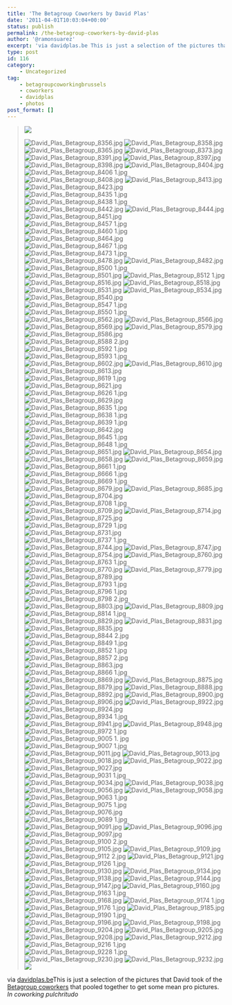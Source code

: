 ```yaml
---
title: 'The Betagroup Coworkers by David Plas'
date: '2011-04-01T10:03:04+00:00'
status: publish
permalink: /the-betagroup-coworkers-by-david-plas
author: '@ramonsuarez'
excerpt: 'via davidplas.be This is just a selection of the pictures that David took of the Betagroup coworkers that pooled together to get some mean pro pictures. In coworking pulchritudo'
type: post
id: 116
category:
    - Uncategorized
tag:
    - betagroupcoworkingbrussels
    - coworkers
    - davidplas
    - photos
post_format: []
---
```

> ![](http://www.davidplas.be/images/imagefront-560.png)
> 
> <map name="Map"><area coords="188,31,360,67" shape="rect"></area><area coords="50,31,171,65" shape="rect"></area><area coords="41,168,350,476" href="http://www.davidplas.be" shape="rect" target="_blank"></area> </map>![David_Plas_Betagroup_8356.jpg](http://www.davidplas.be/betagroup_portraits/./David_Plas_Betagroup_8356.jpg) ![David_Plas_Betagroup_8358.jpg](http://www.davidplas.be/betagroup_portraits/./David_Plas_Betagroup_8358.jpg) ![David_Plas_Betagroup_8365.jpg](http://www.davidplas.be/betagroup_portraits/./David_Plas_Betagroup_8365.jpg) ![David_Plas_Betagroup_8373.jpg](http://www.davidplas.be/betagroup_portraits/./David_Plas_Betagroup_8373.jpg) ![David_Plas_Betagroup_8391.jpg](http://www.davidplas.be/betagroup_portraits/./David_Plas_Betagroup_8391.jpg) ![David_Plas_Betagroup_8397.jpg](http://www.davidplas.be/betagroup_portraits/./David_Plas_Betagroup_8397.jpg) ![David_Plas_Betagroup_8398.jpg](http://www.davidplas.be/betagroup_portraits/./David_Plas_Betagroup_8398.jpg) ![David_Plas_Betagroup_8404.jpg](http://www.davidplas.be/betagroup_portraits/./David_Plas_Betagroup_8404.jpg) ![David_Plas_Betagroup_8406 1.jpg](http://www.davidplas.be/betagroup_portraits/./David_Plas_Betagroup_8406%201.jpg) ![David_Plas_Betagroup_8408.jpg](http://www.davidplas.be/betagroup_portraits/./David_Plas_Betagroup_8408.jpg) ![David_Plas_Betagroup_8413.jpg](http://www.davidplas.be/betagroup_portraits/./David_Plas_Betagroup_8413.jpg) ![David_Plas_Betagroup_8423.jpg](http://www.davidplas.be/betagroup_portraits/./David_Plas_Betagroup_8423.jpg) ![David_Plas_Betagroup_8435 1.jpg](http://www.davidplas.be/betagroup_portraits/./David_Plas_Betagroup_8435%201.jpg) ![David_Plas_Betagroup_8438 1.jpg](http://www.davidplas.be/betagroup_portraits/./David_Plas_Betagroup_8438%201.jpg) ![David_Plas_Betagroup_8442.jpg](http://www.davidplas.be/betagroup_portraits/./David_Plas_Betagroup_8442.jpg) ![David_Plas_Betagroup_8444.jpg](http://www.davidplas.be/betagroup_portraits/./David_Plas_Betagroup_8444.jpg) ![David_Plas_Betagroup_8451.jpg](http://www.davidplas.be/betagroup_portraits/./David_Plas_Betagroup_8451.jpg) ![David_Plas_Betagroup_8457 1.jpg](http://www.davidplas.be/betagroup_portraits/./David_Plas_Betagroup_8457%201.jpg) ![David_Plas_Betagroup_8460 1.jpg](http://www.davidplas.be/betagroup_portraits/./David_Plas_Betagroup_8460%201.jpg) ![David_Plas_Betagroup_8464.jpg](http://www.davidplas.be/betagroup_portraits/./David_Plas_Betagroup_8464.jpg) ![David_Plas_Betagroup_8467 1.jpg](http://www.davidplas.be/betagroup_portraits/./David_Plas_Betagroup_8467%201.jpg) ![David_Plas_Betagroup_8473 1.jpg](http://www.davidplas.be/betagroup_portraits/./David_Plas_Betagroup_8473%201.jpg) ![David_Plas_Betagroup_8478.jpg](http://www.davidplas.be/betagroup_portraits/./David_Plas_Betagroup_8478.jpg) ![David_Plas_Betagroup_8482.jpg](http://www.davidplas.be/betagroup_portraits/./David_Plas_Betagroup_8482.jpg) ![David_Plas_Betagroup_8500 1.jpg](http://www.davidplas.be/betagroup_portraits/./David_Plas_Betagroup_8500%201.jpg) ![David_Plas_Betagroup_8501.jpg](http://www.davidplas.be/betagroup_portraits/./David_Plas_Betagroup_8501.jpg) ![David_Plas_Betagroup_8512 1.jpg](http://www.davidplas.be/betagroup_portraits/./David_Plas_Betagroup_8512%201.jpg) ![David_Plas_Betagroup_8516.jpg](http://www.davidplas.be/betagroup_portraits/./David_Plas_Betagroup_8516.jpg) ![David_Plas_Betagroup_8518.jpg](http://www.davidplas.be/betagroup_portraits/./David_Plas_Betagroup_8518.jpg) ![David_Plas_Betagroup_8531.jpg](http://www.davidplas.be/betagroup_portraits/./David_Plas_Betagroup_8531.jpg) ![David_Plas_Betagroup_8534.jpg](http://www.davidplas.be/betagroup_portraits/./David_Plas_Betagroup_8534.jpg) ![David_Plas_Betagroup_8540.jpg](http://www.davidplas.be/betagroup_portraits/./David_Plas_Betagroup_8540.jpg) ![David_Plas_Betagroup_8547 1.jpg](http://www.davidplas.be/betagroup_portraits/./David_Plas_Betagroup_8547%201.jpg) ![David_Plas_Betagroup_8550 1.jpg](http://www.davidplas.be/betagroup_portraits/./David_Plas_Betagroup_8550%201.jpg) ![David_Plas_Betagroup_8562.jpg](http://www.davidplas.be/betagroup_portraits/./David_Plas_Betagroup_8562.jpg) ![David_Plas_Betagroup_8566.jpg](http://www.davidplas.be/betagroup_portraits/./David_Plas_Betagroup_8566.jpg) ![David_Plas_Betagroup_8569.jpg](http://www.davidplas.be/betagroup_portraits/./David_Plas_Betagroup_8569.jpg) ![David_Plas_Betagroup_8579.jpg](http://www.davidplas.be/betagroup_portraits/./David_Plas_Betagroup_8579.jpg) ![David_Plas_Betagroup_8586.jpg](http://www.davidplas.be/betagroup_portraits/./David_Plas_Betagroup_8586.jpg) ![David_Plas_Betagroup_8588 2.jpg](http://www.davidplas.be/betagroup_portraits/./David_Plas_Betagroup_8588%202.jpg) ![David_Plas_Betagroup_8592 1.jpg](http://www.davidplas.be/betagroup_portraits/./David_Plas_Betagroup_8592%201.jpg) ![David_Plas_Betagroup_8593 1.jpg](http://www.davidplas.be/betagroup_portraits/./David_Plas_Betagroup_8593%201.jpg) ![David_Plas_Betagroup_8602.jpg](http://www.davidplas.be/betagroup_portraits/./David_Plas_Betagroup_8602.jpg) ![David_Plas_Betagroup_8610.jpg](http://www.davidplas.be/betagroup_portraits/./David_Plas_Betagroup_8610.jpg) ![David_Plas_Betagroup_8613.jpg](http://www.davidplas.be/betagroup_portraits/./David_Plas_Betagroup_8613.jpg) ![David_Plas_Betagroup_8619 1.jpg](http://www.davidplas.be/betagroup_portraits/./David_Plas_Betagroup_8619%201.jpg) ![David_Plas_Betagroup_8621.jpg](http://www.davidplas.be/betagroup_portraits/./David_Plas_Betagroup_8621.jpg) ![David_Plas_Betagroup_8626 1.jpg](http://www.davidplas.be/betagroup_portraits/./David_Plas_Betagroup_8626%201.jpg) ![David_Plas_Betagroup_8629.jpg](http://www.davidplas.be/betagroup_portraits/./David_Plas_Betagroup_8629.jpg) ![David_Plas_Betagroup_8635 1.jpg](http://www.davidplas.be/betagroup_portraits/./David_Plas_Betagroup_8635%201.jpg) ![David_Plas_Betagroup_8638 1.jpg](http://www.davidplas.be/betagroup_portraits/./David_Plas_Betagroup_8638%201.jpg) ![David_Plas_Betagroup_8639 1.jpg](http://www.davidplas.be/betagroup_portraits/./David_Plas_Betagroup_8639%201.jpg) ![David_Plas_Betagroup_8642.jpg](http://www.davidplas.be/betagroup_portraits/./David_Plas_Betagroup_8642.jpg) ![David_Plas_Betagroup_8645 1.jpg](http://www.davidplas.be/betagroup_portraits/./David_Plas_Betagroup_8645%201.jpg) ![David_Plas_Betagroup_8648 1.jpg](http://www.davidplas.be/betagroup_portraits/./David_Plas_Betagroup_8648%201.jpg) ![David_Plas_Betagroup_8651.jpg](http://www.davidplas.be/betagroup_portraits/./David_Plas_Betagroup_8651.jpg) ![David_Plas_Betagroup_8654.jpg](http://www.davidplas.be/betagroup_portraits/./David_Plas_Betagroup_8654.jpg) ![David_Plas_Betagroup_8658.jpg](http://www.davidplas.be/betagroup_portraits/./David_Plas_Betagroup_8658.jpg) ![David_Plas_Betagroup_8659.jpg](http://www.davidplas.be/betagroup_portraits/./David_Plas_Betagroup_8659.jpg) ![David_Plas_Betagroup_8661 1.jpg](http://www.davidplas.be/betagroup_portraits/./David_Plas_Betagroup_8661%201.jpg) ![David_Plas_Betagroup_8666 1.jpg](http://www.davidplas.be/betagroup_portraits/./David_Plas_Betagroup_8666%201.jpg) ![David_Plas_Betagroup_8669 1.jpg](http://www.davidplas.be/betagroup_portraits/./David_Plas_Betagroup_8669%201.jpg) ![David_Plas_Betagroup_8679.jpg](http://www.davidplas.be/betagroup_portraits/./David_Plas_Betagroup_8679.jpg) ![David_Plas_Betagroup_8685.jpg](http://www.davidplas.be/betagroup_portraits/./David_Plas_Betagroup_8685.jpg) ![David_Plas_Betagroup_8704.jpg](http://www.davidplas.be/betagroup_portraits/./David_Plas_Betagroup_8704.jpg) ![David_Plas_Betagroup_8708 1.jpg](http://www.davidplas.be/betagroup_portraits/./David_Plas_Betagroup_8708%201.jpg) ![David_Plas_Betagroup_8709.jpg](http://www.davidplas.be/betagroup_portraits/./David_Plas_Betagroup_8709.jpg) ![David_Plas_Betagroup_8714.jpg](http://www.davidplas.be/betagroup_portraits/./David_Plas_Betagroup_8714.jpg) ![David_Plas_Betagroup_8725.jpg](http://www.davidplas.be/betagroup_portraits/./David_Plas_Betagroup_8725.jpg) ![David_Plas_Betagroup_8729 1.jpg](http://www.davidplas.be/betagroup_portraits/./David_Plas_Betagroup_8729%201.jpg) ![David_Plas_Betagroup_8731.jpg](http://www.davidplas.be/betagroup_portraits/./David_Plas_Betagroup_8731.jpg) ![David_Plas_Betagroup_8737 1.jpg](http://www.davidplas.be/betagroup_portraits/./David_Plas_Betagroup_8737%201.jpg) ![David_Plas_Betagroup_8744.jpg](http://www.davidplas.be/betagroup_portraits/./David_Plas_Betagroup_8744.jpg) ![David_Plas_Betagroup_8747.jpg](http://www.davidplas.be/betagroup_portraits/./David_Plas_Betagroup_8747.jpg) ![David_Plas_Betagroup_8754.jpg](http://www.davidplas.be/betagroup_portraits/./David_Plas_Betagroup_8754.jpg) ![David_Plas_Betagroup_8760.jpg](http://www.davidplas.be/betagroup_portraits/./David_Plas_Betagroup_8760.jpg) ![David_Plas_Betagroup_8763 1.jpg](http://www.davidplas.be/betagroup_portraits/./David_Plas_Betagroup_8763%201.jpg) ![David_Plas_Betagroup_8770.jpg](http://www.davidplas.be/betagroup_portraits/./David_Plas_Betagroup_8770.jpg) ![David_Plas_Betagroup_8779.jpg](http://www.davidplas.be/betagroup_portraits/./David_Plas_Betagroup_8779.jpg) ![David_Plas_Betagroup_8789.jpg](http://www.davidplas.be/betagroup_portraits/./David_Plas_Betagroup_8789.jpg) ![David_Plas_Betagroup_8793 1.jpg](http://www.davidplas.be/betagroup_portraits/./David_Plas_Betagroup_8793%201.jpg) ![David_Plas_Betagroup_8796 1.jpg](http://www.davidplas.be/betagroup_portraits/./David_Plas_Betagroup_8796%201.jpg) ![David_Plas_Betagroup_8798 2.jpg](http://www.davidplas.be/betagroup_portraits/./David_Plas_Betagroup_8798%202.jpg) ![David_Plas_Betagroup_8803.jpg](http://www.davidplas.be/betagroup_portraits/./David_Plas_Betagroup_8803.jpg) ![David_Plas_Betagroup_8809.jpg](http://www.davidplas.be/betagroup_portraits/./David_Plas_Betagroup_8809.jpg) ![David_Plas_Betagroup_8814 1.jpg](http://www.davidplas.be/betagroup_portraits/./David_Plas_Betagroup_8814%201.jpg) ![David_Plas_Betagroup_8829.jpg](http://www.davidplas.be/betagroup_portraits/./David_Plas_Betagroup_8829.jpg) ![David_Plas_Betagroup_8831.jpg](http://www.davidplas.be/betagroup_portraits/./David_Plas_Betagroup_8831.jpg) ![David_Plas_Betagroup_8835.jpg](http://www.davidplas.be/betagroup_portraits/./David_Plas_Betagroup_8835.jpg) ![David_Plas_Betagroup_8844 2.jpg](http://www.davidplas.be/betagroup_portraits/./David_Plas_Betagroup_8844%202.jpg) ![David_Plas_Betagroup_8849 1.jpg](http://www.davidplas.be/betagroup_portraits/./David_Plas_Betagroup_8849%201.jpg) ![David_Plas_Betagroup_8852 1.jpg](http://www.davidplas.be/betagroup_portraits/./David_Plas_Betagroup_8852%201.jpg) ![David_Plas_Betagroup_8857 2.jpg](http://www.davidplas.be/betagroup_portraits/./David_Plas_Betagroup_8857%202.jpg) ![David_Plas_Betagroup_8863.jpg](http://www.davidplas.be/betagroup_portraits/./David_Plas_Betagroup_8863.jpg) ![David_Plas_Betagroup_8866 1.jpg](http://www.davidplas.be/betagroup_portraits/./David_Plas_Betagroup_8866%201.jpg) ![David_Plas_Betagroup_8869.jpg](http://www.davidplas.be/betagroup_portraits/./David_Plas_Betagroup_8869.jpg) ![David_Plas_Betagroup_8875.jpg](http://www.davidplas.be/betagroup_portraits/./David_Plas_Betagroup_8875.jpg) ![David_Plas_Betagroup_8879.jpg](http://www.davidplas.be/betagroup_portraits/./David_Plas_Betagroup_8879.jpg) ![David_Plas_Betagroup_8888.jpg](http://www.davidplas.be/betagroup_portraits/./David_Plas_Betagroup_8888.jpg) ![David_Plas_Betagroup_8892.jpg](http://www.davidplas.be/betagroup_portraits/./David_Plas_Betagroup_8892.jpg) ![David_Plas_Betagroup_8900.jpg](http://www.davidplas.be/betagroup_portraits/./David_Plas_Betagroup_8900.jpg) ![David_Plas_Betagroup_8906.jpg](http://www.davidplas.be/betagroup_portraits/./David_Plas_Betagroup_8906.jpg) ![David_Plas_Betagroup_8922.jpg](http://www.davidplas.be/betagroup_portraits/./David_Plas_Betagroup_8922.jpg) ![David_Plas_Betagroup_8924.jpg](http://www.davidplas.be/betagroup_portraits/./David_Plas_Betagroup_8924.jpg) ![David_Plas_Betagroup_8934 1.jpg](http://www.davidplas.be/betagroup_portraits/./David_Plas_Betagroup_8934%201.jpg) ![David_Plas_Betagroup_8941.jpg](http://www.davidplas.be/betagroup_portraits/./David_Plas_Betagroup_8941.jpg) ![David_Plas_Betagroup_8948.jpg](http://www.davidplas.be/betagroup_portraits/./David_Plas_Betagroup_8948.jpg) ![David_Plas_Betagroup_8972 1.jpg](http://www.davidplas.be/betagroup_portraits/./David_Plas_Betagroup_8972%201.jpg) ![David_Plas_Betagroup_9005 1. jpg](http://www.davidplas.be/betagroup_portraits/./David_Plas_Betagroup_9005%201.jpg) ![David_Plas_Betagroup_9007 1.jpg](http://www.davidplas.be/betagroup_portraits/./David_Plas_Betagroup_9007%201.jpg) ![David_Plas_Betagroup_9011.jpg](http://www.davidplas.be/betagroup_portraits/./David_Plas_Betagroup_9011.jpg) ![David_Plas_Betagroup_9013.jpg](http://www.davidplas.be/betagroup_portraits/./David_Plas_Betagroup_9013.jpg) ![David_Plas_Betagroup_9018.jpg](http://www.davidplas.be/betagroup_portraits/./David_Plas_Betagroup_9018.jpg) ![David_Plas_Betagroup_9022.jpg](http://www.davidplas.be/betagroup_portraits/./David_Plas_Betagroup_9022.jpg) ![David_Plas_Betagroup_9027.jpg](http://www.davidplas.be/betagroup_portraits/./David_Plas_Betagroup_9027.jpg) ![David_Plas_Betagroup_9031 1.jpg](http://www.davidplas.be/betagroup_portraits/./David_Plas_Betagroup_9031%201.jpg) ![David_Plas_Betagroup_9034.jpg](http://www.davidplas.be/betagroup_portraits/./David_Plas_Betagroup_9034.jpg) ![David_Plas_Betagroup_9038.jpg](http://www.davidplas.be/betagroup_portraits/./David_Plas_Betagroup_9038.jpg) ![David_Plas_Betagroup_9056.jpg](http://www.davidplas.be/betagroup_portraits/./David_Plas_Betagroup_9056.jpg) ![David_Plas_Betagroup_9058.jpg](http://www.davidplas.be/betagroup_portraits/./David_Plas_Betagroup_9058.jpg) ![David_Plas_Betagroup_9063 1.jpg](http://www.davidplas.be/betagroup_portraits/./David_Plas_Betagroup_9063%201.jpg) ![David_Plas_Betagroup_9075 1.jpg](http://www.davidplas.be/betagroup_portraits/./David_Plas_Betagroup_9075%201.jpg) ![David_Plas_Betagroup_9076.jpg](http://www.davidplas.be/betagroup_portraits/./David_Plas_Betagroup_9076.jpg) ![David_Plas_Betagroup_9089 1.jpg](http://www.davidplas.be/betagroup_portraits/./David_Plas_Betagroup_9089%201.jpg) ![David_Plas_Betagroup_9091.jpg](http://www.davidplas.be/betagroup_portraits/./David_Plas_Betagroup_9091.jpg) ![David_Plas_Betagroup_9096.jpg](http://www.davidplas.be/betagroup_portraits/./David_Plas_Betagroup_9096.jpg) ![David_Plas_Betagroup_9097.jpg](http://www.davidplas.be/betagroup_portraits/./David_Plas_Betagroup_9097.jpg) ![David_Plas_Betagroup_9100 2.jpg](http://www.davidplas.be/betagroup_portraits/./David_Plas_Betagroup_9100%202.jpg) ![David_Plas_Betagroup_9105.jpg](http://www.davidplas.be/betagroup_portraits/./David_Plas_Betagroup_9105.jpg) ![David_Plas_Betagroup_9109.jpg](http://www.davidplas.be/betagroup_portraits/./David_Plas_Betagroup_9109.jpg) ![David_Plas_Betagroup_9112 2.jpg](http://www.davidplas.be/betagroup_portraits/./David_Plas_Betagroup_9112%202.jpg) ![David_Plas_Betagroup_9121.jpg](http://www.davidplas.be/betagroup_portraits/./David_Plas_Betagroup_9121.jpg) ![David_Plas_Betagroup_9126 1.jpg](http://www.davidplas.be/betagroup_portraits/./David_Plas_Betagroup_9126%201.jpg) ![David_Plas_Betagroup_9130.jpg](http://www.davidplas.be/betagroup_portraits/./David_Plas_Betagroup_9130.jpg) ![David_Plas_Betagroup_9134.jpg](http://www.davidplas.be/betagroup_portraits/./David_Plas_Betagroup_9134.jpg) ![David_Plas_Betagroup_9138.jpg](http://www.davidplas.be/betagroup_portraits/./David_Plas_Betagroup_9138.jpg) ![David_Plas_Betagroup_9144.jpg](http://www.davidplas.be/betagroup_portraits/./David_Plas_Betagroup_9144.jpg) ![David_Plas_Betagroup_9147.jpg](http://www.davidplas.be/betagroup_portraits/./David_Plas_Betagroup_9147.jpg) ![David_Plas_Betagroup_9160.jpg](http://www.davidplas.be/betagroup_portraits/./David_Plas_Betagroup_9160.jpg) ![David_Plas_Betagroup_9163 1.jpg](http://www.davidplas.be/betagroup_portraits/./David_Plas_Betagroup_9163%201.jpg) ![David_Plas_Betagroup_9168.jpg](http://www.davidplas.be/betagroup_portraits/./David_Plas_Betagroup_9168.jpg) ![David_Plas_Betagroup_9174 1.jpg](http://www.davidplas.be/betagroup_portraits/./David_Plas_Betagroup_9174%201.jpg) ![David_Plas_Betagroup_9176 1.jpg](http://www.davidplas.be/betagroup_portraits/./David_Plas_Betagroup_9176%201.jpg) ![David_Plas_Betagroup_9185.jpg](http://www.davidplas.be/betagroup_portraits/./David_Plas_Betagroup_9185.jpg) ![David_Plas_Betagroup_9190 1.jpg](http://www.davidplas.be/betagroup_portraits/./David_Plas_Betagroup_9190%201.jpg) ![David_Plas_Betagroup_9196.jpg](http://www.davidplas.be/betagroup_portraits/./David_Plas_Betagroup_9196.jpg) ![David_Plas_Betagroup_9198.jpg](http://www.davidplas.be/betagroup_portraits/./David_Plas_Betagroup_9198.jpg) ![David_Plas_Betagroup_9204.jpg](http://www.davidplas.be/betagroup_portraits/./David_Plas_Betagroup_9204.jpg) ![David_Plas_Betagroup_9205.jpg](http://www.davidplas.be/betagroup_portraits/./David_Plas_Betagroup_9205.jpg) ![David_Plas_Betagroup_9208.jpg](http://www.davidplas.be/betagroup_portraits/./David_Plas_Betagroup_9208.jpg) ![David_Plas_Betagroup_9212.jpg](http://www.davidplas.be/betagroup_portraits/./David_Plas_Betagroup_9212.jpg) ![David_Plas_Betagroup_9216 1.jpg](http://www.davidplas.be/betagroup_portraits/./David_Plas_Betagroup_9216%201.jpg) ![David_Plas_Betagroup_9228 1.jpg](http://www.davidplas.be/betagroup_portraits/./David_Plas_Betagroup_9228%201.jpg) ![David_Plas_Betagroup_9230.jpg](http://www.davidplas.be/betagroup_portraits/./David_Plas_Betagroup_9230.jpg) ![David_Plas_Betagroup_9232.jpg](http://www.davidplas.be/betagroup_portraits/./David_Plas_Betagroup_9232.jpg) ![](http://www.davidplas.be/images/imageend-560.png)

via [davidplas.be](http://www.davidplas.be/betagroup_portraits/)</div>This is just a selection of the pictures that David took of the [Betagroup coworkers](http://coworking.betagroup.be/members.html) that pooled together to get some mean pro pictures.  *In coworking pulchritudo*

</div>